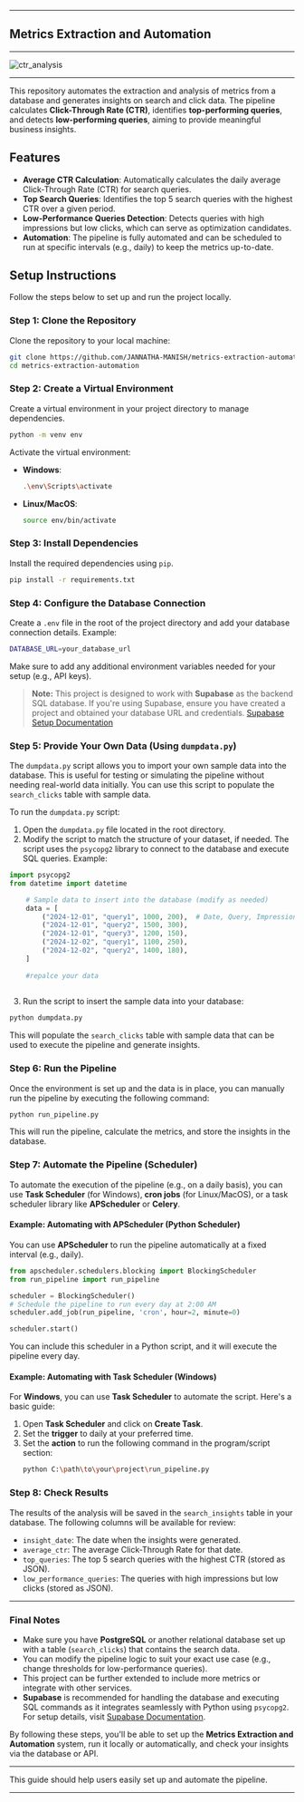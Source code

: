 
---

## Metrics Extraction and Automation
---



![ctr_analysis](https://github.com/user-attachments/assets/f63d23a3-7dce-4413-a4f5-aa7895e4fd88)

---

This repository automates the extraction and analysis of metrics from a database and generates insights on search and click data. The pipeline calculates **Click-Through Rate (CTR)**, identifies **top-performing queries**, and detects **low-performing queries**, aiming to provide meaningful business insights.

## Features

- **Average CTR Calculation**: Automatically calculates the daily average Click-Through Rate (CTR) for search queries.
- **Top Search Queries**: Identifies the top 5 search queries with the highest CTR over a given period.
- **Low-Performance Queries Detection**: Detects queries with high impressions but low clicks, which can serve as optimization candidates.
- **Automation**: The pipeline is fully automated and can be scheduled to run at specific intervals (e.g., daily) to keep the metrics up-to-date.

## Setup Instructions

Follow the steps below to set up and run the project locally.

### Step 1: Clone the Repository

Clone the repository to your local machine:

```bash
git clone https://github.com/JANNATHA-MANISH/metrics-extraction-automation.git
cd metrics-extraction-automation
```

### Step 2: Create a Virtual Environment

Create a virtual environment in your project directory to manage dependencies.

```bash
python -m venv env
```

Activate the virtual environment:

- **Windows**: 
    ```bash
    .\env\Scripts\activate
    ```

- **Linux/MacOS**: 
    ```bash
    source env/bin/activate
    ```

### Step 3: Install Dependencies

Install the required dependencies using `pip`.

```bash
pip install -r requirements.txt
```

### Step 4: Configure the Database Connection

Create a `.env` file in the root of the project directory and add your database connection details. Example:

```bash
DATABASE_URL=your_database_url
```

Make sure to add any additional environment variables needed for your setup (e.g., API keys).

> **Note:** This project is designed to work with **Supabase** as the backend SQL database. If you're using Supabase, ensure you have created a project and obtained your database URL and credentials. [Supabase Setup Documentation](https://supabase.com/docs/guides)

### Step 5: Provide Your Own Data (Using `dumpdata.py`)

The `dumpdata.py` script allows you to import your own sample data into the database. This is useful for testing or simulating the pipeline without needing real-world data initially. You can use this script to populate the `search_clicks` table with sample data.

To run the `dumpdata.py` script:

1. Open the `dumpdata.py` file located in the root directory.
2. Modify the script to match the structure of your dataset, if needed. The script uses the `psycopg2` library to connect to the database and execute SQL queries. Example:

```python
import psycopg2
from datetime import datetime

    # Sample data to insert into the database (modify as needed)
    data = [
        ("2024-12-01", "query1", 1000, 200),  # Date, Query, Impressions, Clicks
        ("2024-12-01", "query2", 1500, 300),
        ("2024-12-01", "query3", 1200, 150),
        ("2024-12-02", "query1", 1100, 250),
        ("2024-12-02", "query2", 1400, 180),
    ]
    
    #repalce your data
   
```

3. Run the script to insert the sample data into your database:

```bash
python dumpdata.py
```

This will populate the `search_clicks` table with sample data that can be used to execute the pipeline and generate insights.

### Step 6: Run the Pipeline

Once the environment is set up and the data is in place, you can manually run the pipeline by executing the following command:

```bash
python run_pipeline.py
```

This will run the pipeline, calculate the metrics, and store the insights in the database.

### Step 7: Automate the Pipeline (Scheduler)

To automate the execution of the pipeline (e.g., on a daily basis), you can use **Task Scheduler** (for Windows), **cron jobs** (for Linux/MacOS), or a task scheduler library like **APScheduler** or **Celery**.

#### Example: Automating with APScheduler (Python Scheduler)
You can use **APScheduler** to run the pipeline automatically at a fixed interval (e.g., daily).

```python
from apscheduler.schedulers.blocking import BlockingScheduler
from run_pipeline import run_pipeline

scheduler = BlockingScheduler()
# Schedule the pipeline to run every day at 2:00 AM
scheduler.add_job(run_pipeline, 'cron', hour=2, minute=0)

scheduler.start()
```

You can include this scheduler in a Python script, and it will execute the pipeline every day.

#### Example: Automating with Task Scheduler (Windows)

For **Windows**, you can use **Task Scheduler** to automate the script. Here's a basic guide:

1. Open **Task Scheduler** and click on **Create Task**.
2. Set the **trigger** to daily at your preferred time.
3. Set the **action** to run the following command in the program/script section:
   ```bash
   python C:\path\to\your\project\run_pipeline.py
   ```

### Step 8: Check Results

The results of the analysis will be saved in the `search_insights` table in your database. The following columns will be available for review:

- `insight_date`: The date when the insights were generated.
- `average_ctr`: The average Click-Through Rate for that date.
- `top_queries`: The top 5 search queries with the highest CTR (stored as JSON).
- `low_performance_queries`: The queries with high impressions but low clicks (stored as JSON).

---

### Final Notes

- Make sure you have **PostgreSQL** or another relational database set up with a table (`search_clicks`) that contains the search data.
- You can modify the pipeline logic to suit your exact use case (e.g., change thresholds for low-performance queries).
- This project can be further extended to include more metrics or integrate with other services.
- **Supabase** is recommended for handling the database and executing SQL commands as it integrates seamlessly with Python using `psycopg2`. For setup details, visit [Supabase Documentation](https://supabase.com/docs/guides).



By following these steps, you'll be able to set up the **Metrics Extraction and Automation** system, run it locally or automatically, and check your insights via the database or API.

---

This guide should help users easily set up and automate the pipeline.

---
